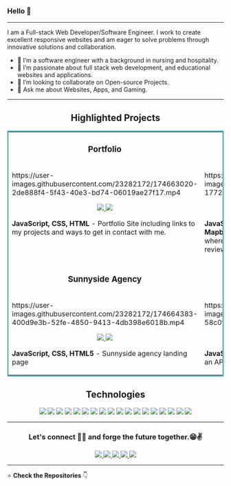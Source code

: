 ### Hello 👋

---

I am a Full-stack Web Developer/Software Engineer. I work to create excellent responsive websites and am eager to solve problems through innovative solutions and collaboration.

- 🔭 I’m a software engineer with a background in nursing and hospitality.
- 🌱 I’m passionate about full stack web development, and educational websites and applications.
- 👯 I’m looking to collaborate on Open-source Projects.
- 💬 Ask me about Websites, Apps, and Gaming.

---

<h2 align="center">Highlighted Projects</h2>
<table bordercolor="#66b2b2">
  <tr>
    <td width="50%" valign="top">
      <h3 align="center" color="white">Portfolio</h3>
      <br>
      https://user-images.githubusercontent.com/23282172/174663020-2de888f4-5f43-40e3-bd74-06019ae27f17.mp4
      <br>
      <p align='center'>
        <a href="https://github.com/Selt0/Portfolio" target="_blank">
          <img src="https://img.shields.io/badge/Code-black?style=for-the-badge&logo=github"/>
        </a>
        <a href="https://michael-martinez.netlify.app/" target="_blank">
          <img src="https://img.shields.io/badge/-website-green?style=for-the-badge&color=cb7e67"/>
        </a>
      </p>
      <p><strong>JavaScript, CSS, HTML</strong> - Portfolio Site including links to my projects and ways to get in contact with me.</p>
    </td>
    <td width='50%' valign="top">
      <h3 align="center" color="white">Camp</h3>
      <br>
      https://user-images.githubusercontent.com/23282172/174662742-1772aedf-3389-44f0-bd83-17245e5f6d6a.mp4
      <br>
      <p align='center'>
        <a href="https://github.com/Selt0/campMN" target="_blank">
          <img src="https://img.shields.io/badge/Code-black?style=for-the-badge&logo=github"/>
        </a>
        <a href="https://campmn.herokuapp.com/" target="_blank">
          <img src="https://img.shields.io/badge/-website-green?style=for-the-badge&color=cb7e67"/>
        </a>
      </p>
      <p><strong>JavaScript, Bootstrap, Express.js, Node.js, MongoDB, Mapbox</strong> - A full-stack, fully functional web application where people can submit campgrounds and users can review them. With authentication and authorization!</p>
    </td>
  </tr>

  <tr>
    <td width="50%" valign="top">
      <h3 align="center" color="white">Sunnyside Agency</h3>
      <br>
      https://user-images.githubusercontent.com/23282172/174664383-400d9e3b-52fe-4850-9413-4db398e6018b.mp4
      <br>
      <p align='center'>
        <a href="https://github.com/Selt0/sunnyside-landing" target="_blank">
          <img src="https://img.shields.io/badge/Code-black?style=for-the-badge&logo=github"/>
        </a>
        <a href="https://selt0.github.io/sunnyside-landing/" target="_blank">
          <img src="https://img.shields.io/badge/-website-green?style=for-the-badge&color=cb7e67"/>
        </a>
      </p>
      <p><strong>JavaScript, CSS, HTML5</strong> - Sunnyside agency landing page</p>
    </td>
    <td width='50%' valign="top">
      <h3 align="center" color="white">TV Search API</h3>
      <br>
      https://user-images.githubusercontent.com/23282172/174663659-58c0f32c-7f22-4965-8544-a535299f0830.mp4
      <br>
      <p align='center'>
        <a href="https://github.com/Selt0/tvmazeAPI" target="_blank">
          <img src="https://img.shields.io/badge/Code-black?style=for-the-badge&logo=github"/>
        </a>
        <a href="https://selt0.github.io/tvmazeAPI/" target="_blank">
          <img src="https://img.shields.io/badge/-website-green?style=for-the-badge&color=cb7e67"/>
        </a>
      </p>
      <p><strong>JavaScript, HTML, CSS, Axios</strong> - A simple app that uses an API to display TV show search results.</p>
    </td>
  </tr>
</table>

<h2 align="center">Technologies</h1>

<p align="center">
    <img src="https://img.shields.io/static/v1?label=|&message=HTML5&color=23555f&style=plastic&logo=html5"/>
    <img src="https://img.shields.io/static/v1?label=|&message=CSS3&color=285f65&style=plastic&logo=css3"/>
    <img src="https://img.shields.io/static/v1?label=|&message=SASS&color=2b625f&style=plastic&logo=sass"/>
    <img src="https://img.shields.io/static/v1?label=|&message=BOOTSTRAP&color=316c5e&style=plastic&logo=bootstrap"/>
    <img src="https://img.shields.io/static/v1?label=|&message=JAVASCRIPT&color=3c7f5d&style=plastic&logo=javascript"/>
    <img src="https://img.shields.io/static/v1?label=|&message=REACT.JS&color=4a935c&style=plastic&logo=react"/>
    <img src="https://img.shields.io/static/v1?label=|&message=TYPESCRIPT&color=4a935c&style=plastic&logo=typescript"/>
    <img src="https://img.shields.io/static/v1?label=|&message=PYTHON&color=52985b&style=plastic&logo=python"/>
    <img src="https://img.shields.io/static/v1?label=|&message=SOLIDITY&color=8fbc56&style=plastic&logo=solidity"/>
    <img src="https://img.shields.io/static/v1?label=|&message=SELENIUM&color=cdf998&style=plastic&logo=selenium"/>
    <img src="https://img.shields.io/static/v1?label=|&message=AWS&color=98bf53&style=plastic&logo=amazon"/>
    <img src="https://img.shields.io/static/v1?label=|&message=WORDPRESS&color=cdd148&style=plastic&logo=wordpress"/>
    <img src="https://img.shields.io/static/v1?label=|&message=ADOBE&color=98bf53&style=plastic&logo=adobe"/>
    <img src="https://img.shields.io/static/v1?label=|&message=MONGO-DB&color=cdd148&style=plastic&logo=mongodb"/>
    <img src="https://img.shields.io/static/v1?label=|&message=EXPRESS&color=bbb111&style=plastic&logo=express"/>
    <img src="https://img.shields.io/static/v1?label=|&message=WEBPACK&color=bbb111&style=plastic&logo=webpack"/>
    <img src="https://img.shields.io/static/v1?label=|&message=GIT&color=cbb148&style=plastic&logo=git"/>
    <img src="https://img.shields.io/static/v1?label=|&message=FIREBASE&color=cbb148&style=plastic&logo=firebase"/>
</p>

---

<h3 align='center'>Let's connect 👨‍💻 and forge the future together.😁✌</h3>
<p align="center">
  <a href="https://michael-martinez.netlify.app/" target="_blank">
    <img src="https://img.shields.io/static/v1?label=|&message=WEBSITE&color=23555f&style=plastic&logo=react&logo-color=white"/>
  </a>
  <a href="https://www.linkedin.com/in/mmartinez22/" target="_blank">
    <img src="https://img.shields.io/static/v1?label=|&message=LINKED-IN&color=cdf998&style=plastic&logo=linkedin&logo-color=white"/>
  </a>
  <a href="https://twitter.com/MMocomochi" target="_blank">
    <img src="https://img.shields.io/static/v1?label=|&message=TWITTER&color=23555f&style=plastic&logo=twitter&logo-color=white"/>
  </a>
  <a href="https://angel.co/u/michael-martinez-58" target="_blank">
      <img src="https://img.shields.io/static/v1?label=|&message=ANGEL-LIST&color=cdf998&style=plastic&logo=angellist&logo-color=white"/>
  </a>
  <a href="https://michael-martinez.netlify.app/images/SoftwareEngineerResume_current.docx.pdf" target="_blank">
      <img src="https://img.shields.io/static/v1?label=|&message=RESUME&color=23555f&style=plastic&logo=react&logo-color=white"/>
  </a>
</p>

---

:star: **Check the Repositories** 👇
